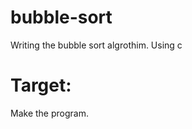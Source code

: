 # bubble-sort
Writing the bubble sort algrothim. Using c

# Target:
Make the program. 
  
  
 
 
 
 
 

 
 
  
 
 
 
 
